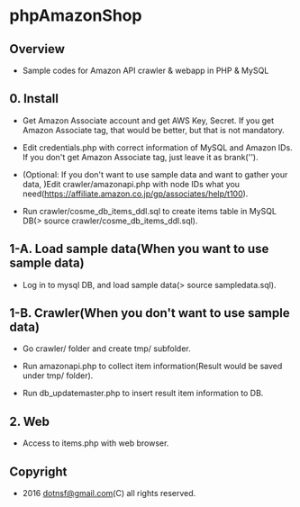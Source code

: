 # phpAmazonShop

## Overview

* Sample codes for Amazon API crawler & webapp in PHP & MySQL

## 0. Install

* Get Amazon Associate account and get AWS Key, Secret. If you get Amazon Associate tag, that would be better, but that is not mandatory.

* Edit credentials.php with correct information of MySQL and Amazon IDs. If you don't get Amazon Associate tag, just leave it as brank('').

* (Optional: If you don't want to use sample data and want to gather your data, )Edit crawler/amazonapi.php with node IDs what you need(https://affiliate.amazon.co.jp/gp/associates/help/t100).

* Run crawler/cosme_db_items_ddl.sql to create items table in MySQL DB(> source crawler/cosme_db_items_ddl.sql).


## 1-A. Load sample data(When you want to use sample data)

* Log in to mysql DB, and load sample data(> source sampledata.sql).


## 1-B. Crawler(When you don't want to use sample data)

* Go crawler/ folder and create tmp/ subfolder.

* Run amazonapi.php to collect item information(Result would be saved under tmp/ folder).

* Run db_updatemaster.php to insert result item information to DB.


## 2. Web

* Access to items.php with web browser.

## Copyright

* 2016 dotnsf@gmail.com(C) all rights reserved.


